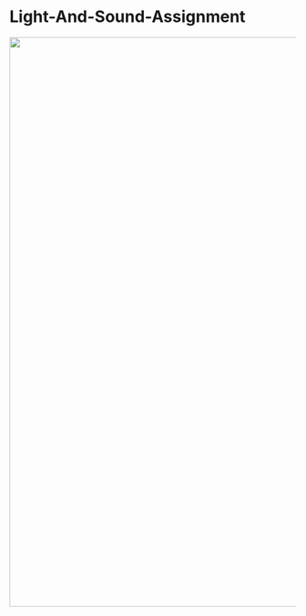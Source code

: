 # Light-And-Sound-Assignment

[<img src="https://www.youtube.com/watch?v=_AKmsm6Ncyc/0.jpg" width="1000" height="" />](https://www.youtube.com/watch?v=_AKmsm6Ncyc)
